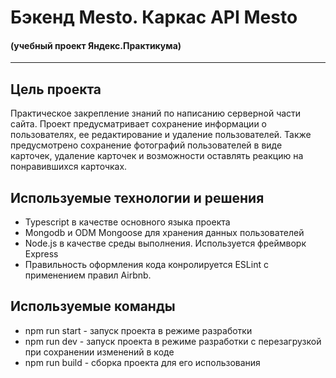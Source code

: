 # Бэкенд Mesto. Каркас API Mesto

#### (учебный проект Яндекс.Практикума)

---

## Цель проекта

Практическое закрепление знаний по написанию серверной части сайта.
Проект предусматривает сохранение информации о пользователях, ее редактирование и
удаление пользователей. Также предусмотрено сохранение фотографий пользователей
в виде карточек, удаление карточек и возможности оставлять реакцию на понравившихся карточках.

## Используемые технологии и решения

- Typescript в качестве основного языка проекта
- Mongodb и ODM Mongoose для хранения данных пользователей
- Node.js в качестве среды выполнения. Используется фреймворк Express
- Правильность оформления кода конролируется ESLint с применением правил Airbnb.

## Используемые команды

- npm run start - запуск проекта в режиме разработки
- npm run dev - запуск проекта в режиме разработки с перезагрузкой при сохранении изменений в коде
- npm run build - сборка проекта для его использования
